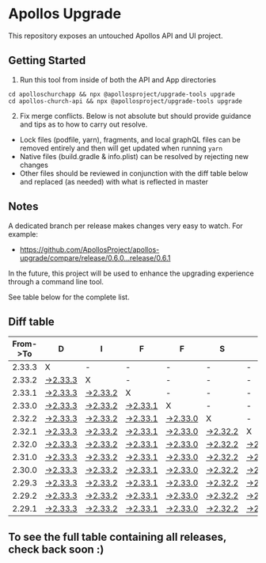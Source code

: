 # Apollos Upgrade

This repository exposes an untouched Apollos API and UI project.

## Getting Started

1. Run this tool from inside of both the API and App directories

```
cd apolloschurchapp && npx @apollosproject/upgrade-tools upgrade
cd apollos-church-api && npx @apollosproject/upgrade-tools upgrade
```

2. Fix merge conflicts. Below is not absolute but should provide guidance and tips as to how to carry out resolve.
* Lock files (podfile, yarn), fragments, and local graphQL files can be removed entirely and then will get updated when running `yarn`
* Native files (build.gradle & info.plist) can be resolved by rejecting new changes
* Other files should be reviewed in conjunction with the diff table below and replaced (as needed) with what is reflected in master

## Notes

A dedicated branch per release makes changes very easy
to watch. For example:

* https://github.com/ApollosProject/apollos-upgrade/compare/release/0.6.0...release/0.6.1

In the future, this project will be used to enhance the upgrading experience through a command line tool.

See table below for the complete list.

## Diff table

| From->To | D                                                                                                    | I                                                                                                    | F                                                                                                    | F                                                                                                    | S                                                                                                    |                                                                                                      | =                                                                                                    | =                                                                                                    |                                                                                                      | F                                                                                                    | U                                                                                                    | N   |
| -------- | ---------------------------------------------------------------------------------------------------- | ---------------------------------------------------------------------------------------------------- | ---------------------------------------------------------------------------------------------------- | ---------------------------------------------------------------------------------------------------- | ---------------------------------------------------------------------------------------------------- | ---------------------------------------------------------------------------------------------------- | ---------------------------------------------------------------------------------------------------- | ---------------------------------------------------------------------------------------------------- | ---------------------------------------------------------------------------------------------------- | ---------------------------------------------------------------------------------------------------- | ---------------------------------------------------------------------------------------------------- | --- |
| 2.33.3   | X                                                                                                    | -                                                                                                    | -                                                                                                    | -                                                                                                    | -                                                                                                    | -                                                                                                    | -                                                                                                    | -                                                                                                    | -                                                                                                    | -                                                                                                    | -                                                                                                    | -   |
| 2.33.2   | [->2.33.3](https://github.com/ApollosProject/apollos-upgrade/compare/release/2.33.2..release/2.33.3) | X                                                                                                    | -                                                                                                    | -                                                                                                    | -                                                                                                    | -                                                                                                    | -                                                                                                    | -                                                                                                    | -                                                                                                    | -                                                                                                    | -                                                                                                    | -   |
| 2.33.1   | [->2.33.3](https://github.com/ApollosProject/apollos-upgrade/compare/release/2.33.1..release/2.33.3) | [->2.33.2](https://github.com/ApollosProject/apollos-upgrade/compare/release/2.33.1..release/2.33.2) | X                                                                                                    | -                                                                                                    | -                                                                                                    | -                                                                                                    | -                                                                                                    | -                                                                                                    | -                                                                                                    | -                                                                                                    | -                                                                                                    | -   |
| 2.33.0   | [->2.33.3](https://github.com/ApollosProject/apollos-upgrade/compare/release/2.33.0..release/2.33.3) | [->2.33.2](https://github.com/ApollosProject/apollos-upgrade/compare/release/2.33.0..release/2.33.2) | [->2.33.1](https://github.com/ApollosProject/apollos-upgrade/compare/release/2.33.0..release/2.33.1) | X                                                                                                    | -                                                                                                    | -                                                                                                    | -                                                                                                    | -                                                                                                    | -                                                                                                    | -                                                                                                    | -                                                                                                    | -   |
| 2.32.2   | [->2.33.3](https://github.com/ApollosProject/apollos-upgrade/compare/release/2.32.2..release/2.33.3) | [->2.33.2](https://github.com/ApollosProject/apollos-upgrade/compare/release/2.32.2..release/2.33.2) | [->2.33.1](https://github.com/ApollosProject/apollos-upgrade/compare/release/2.32.2..release/2.33.1) | [->2.33.0](https://github.com/ApollosProject/apollos-upgrade/compare/release/2.32.2..release/2.33.0) | X                                                                                                    | -                                                                                                    | -                                                                                                    | -                                                                                                    | -                                                                                                    | -                                                                                                    | -                                                                                                    | -   |
| 2.32.1   | [->2.33.3](https://github.com/ApollosProject/apollos-upgrade/compare/release/2.32.1..release/2.33.3) | [->2.33.2](https://github.com/ApollosProject/apollos-upgrade/compare/release/2.32.1..release/2.33.2) | [->2.33.1](https://github.com/ApollosProject/apollos-upgrade/compare/release/2.32.1..release/2.33.1) | [->2.33.0](https://github.com/ApollosProject/apollos-upgrade/compare/release/2.32.1..release/2.33.0) | [->2.32.2](https://github.com/ApollosProject/apollos-upgrade/compare/release/2.32.1..release/2.32.2) | X                                                                                                    | -                                                                                                    | -                                                                                                    | -                                                                                                    | -                                                                                                    | -                                                                                                    | -   |
| 2.32.0   | [->2.33.3](https://github.com/ApollosProject/apollos-upgrade/compare/release/2.32.0..release/2.33.3) | [->2.33.2](https://github.com/ApollosProject/apollos-upgrade/compare/release/2.32.0..release/2.33.2) | [->2.33.1](https://github.com/ApollosProject/apollos-upgrade/compare/release/2.32.0..release/2.33.1) | [->2.33.0](https://github.com/ApollosProject/apollos-upgrade/compare/release/2.32.0..release/2.33.0) | [->2.32.2](https://github.com/ApollosProject/apollos-upgrade/compare/release/2.32.0..release/2.32.2) | [->2.32.1](https://github.com/ApollosProject/apollos-upgrade/compare/release/2.32.0..release/2.32.1) | X                                                                                                    | -                                                                                                    | -                                                                                                    | -                                                                                                    | -                                                                                                    | -   |
| 2.31.0   | [->2.33.3](https://github.com/ApollosProject/apollos-upgrade/compare/release/2.31.0..release/2.33.3) | [->2.33.2](https://github.com/ApollosProject/apollos-upgrade/compare/release/2.31.0..release/2.33.2) | [->2.33.1](https://github.com/ApollosProject/apollos-upgrade/compare/release/2.31.0..release/2.33.1) | [->2.33.0](https://github.com/ApollosProject/apollos-upgrade/compare/release/2.31.0..release/2.33.0) | [->2.32.2](https://github.com/ApollosProject/apollos-upgrade/compare/release/2.31.0..release/2.32.2) | [->2.32.1](https://github.com/ApollosProject/apollos-upgrade/compare/release/2.31.0..release/2.32.1) | [->2.32.0](https://github.com/ApollosProject/apollos-upgrade/compare/release/2.31.0..release/2.32.0) | X                                                                                                    | -                                                                                                    | -                                                                                                    | -                                                                                                    | -   |
| 2.30.0   | [->2.33.3](https://github.com/ApollosProject/apollos-upgrade/compare/release/2.30.0..release/2.33.3) | [->2.33.2](https://github.com/ApollosProject/apollos-upgrade/compare/release/2.30.0..release/2.33.2) | [->2.33.1](https://github.com/ApollosProject/apollos-upgrade/compare/release/2.30.0..release/2.33.1) | [->2.33.0](https://github.com/ApollosProject/apollos-upgrade/compare/release/2.30.0..release/2.33.0) | [->2.32.2](https://github.com/ApollosProject/apollos-upgrade/compare/release/2.30.0..release/2.32.2) | [->2.32.1](https://github.com/ApollosProject/apollos-upgrade/compare/release/2.30.0..release/2.32.1) | [->2.32.0](https://github.com/ApollosProject/apollos-upgrade/compare/release/2.30.0..release/2.32.0) | [->2.31.0](https://github.com/ApollosProject/apollos-upgrade/compare/release/2.30.0..release/2.31.0) | X                                                                                                    | -                                                                                                    | -                                                                                                    | -   |
| 2.29.3   | [->2.33.3](https://github.com/ApollosProject/apollos-upgrade/compare/release/2.29.3..release/2.33.3) | [->2.33.2](https://github.com/ApollosProject/apollos-upgrade/compare/release/2.29.3..release/2.33.2) | [->2.33.1](https://github.com/ApollosProject/apollos-upgrade/compare/release/2.29.3..release/2.33.1) | [->2.33.0](https://github.com/ApollosProject/apollos-upgrade/compare/release/2.29.3..release/2.33.0) | [->2.32.2](https://github.com/ApollosProject/apollos-upgrade/compare/release/2.29.3..release/2.32.2) | [->2.32.1](https://github.com/ApollosProject/apollos-upgrade/compare/release/2.29.3..release/2.32.1) | [->2.32.0](https://github.com/ApollosProject/apollos-upgrade/compare/release/2.29.3..release/2.32.0) | [->2.31.0](https://github.com/ApollosProject/apollos-upgrade/compare/release/2.29.3..release/2.31.0) | [->2.30.0](https://github.com/ApollosProject/apollos-upgrade/compare/release/2.29.3..release/2.30.0) | X                                                                                                    | -                                                                                                    | -   |
| 2.29.2   | [->2.33.3](https://github.com/ApollosProject/apollos-upgrade/compare/release/2.29.2..release/2.33.3) | [->2.33.2](https://github.com/ApollosProject/apollos-upgrade/compare/release/2.29.2..release/2.33.2) | [->2.33.1](https://github.com/ApollosProject/apollos-upgrade/compare/release/2.29.2..release/2.33.1) | [->2.33.0](https://github.com/ApollosProject/apollos-upgrade/compare/release/2.29.2..release/2.33.0) | [->2.32.2](https://github.com/ApollosProject/apollos-upgrade/compare/release/2.29.2..release/2.32.2) | [->2.32.1](https://github.com/ApollosProject/apollos-upgrade/compare/release/2.29.2..release/2.32.1) | [->2.32.0](https://github.com/ApollosProject/apollos-upgrade/compare/release/2.29.2..release/2.32.0) | [->2.31.0](https://github.com/ApollosProject/apollos-upgrade/compare/release/2.29.2..release/2.31.0) | [->2.30.0](https://github.com/ApollosProject/apollos-upgrade/compare/release/2.29.2..release/2.30.0) | [->2.29.3](https://github.com/ApollosProject/apollos-upgrade/compare/release/2.29.2..release/2.29.3) | X                                                                                                    | -   |
| 2.29.1   | [->2.33.3](https://github.com/ApollosProject/apollos-upgrade/compare/release/2.29.1..release/2.33.3) | [->2.33.2](https://github.com/ApollosProject/apollos-upgrade/compare/release/2.29.1..release/2.33.2) | [->2.33.1](https://github.com/ApollosProject/apollos-upgrade/compare/release/2.29.1..release/2.33.1) | [->2.33.0](https://github.com/ApollosProject/apollos-upgrade/compare/release/2.29.1..release/2.33.0) | [->2.32.2](https://github.com/ApollosProject/apollos-upgrade/compare/release/2.29.1..release/2.32.2) | [->2.32.1](https://github.com/ApollosProject/apollos-upgrade/compare/release/2.29.1..release/2.32.1) | [->2.32.0](https://github.com/ApollosProject/apollos-upgrade/compare/release/2.29.1..release/2.32.0) | [->2.31.0](https://github.com/ApollosProject/apollos-upgrade/compare/release/2.29.1..release/2.31.0) | [->2.30.0](https://github.com/ApollosProject/apollos-upgrade/compare/release/2.29.1..release/2.30.0) | [->2.29.3](https://github.com/ApollosProject/apollos-upgrade/compare/release/2.29.1..release/2.29.3) | [->2.29.2](https://github.com/ApollosProject/apollos-upgrade/compare/release/2.29.1..release/2.29.2) | X   |

## To see the full table containing all releases, check back soon :)
